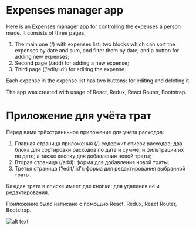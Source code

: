 # Expenses manager app

Here is an Expenses manager app for controlling the expenses a person made. It consists of three pages: 
1. The main one (/) with expenses list; two blocks which can sort the expenses by date and sum, and filter them by date; and a button for adding new expenses;
2. Second page (/add) for adding a new expense;
3. Third page (‘/edit/:id’) for editing the expense.

Each expense in the expense list has two buttons: for editing and deleting it.

The app was created with usage of React, Redux, React Router, Bootstrap.

# Приложение для учёта трат

Перед вами трёхстраничное приложение для учёта расходов:
1. Главная страница приложения (/) содержит список расходов; два блока для сортировки расходов по дате и сумме, и фильтрации их по дате; а также кнопку для добавления новой траты;
2. Вторая страница (/add): форма для добавления новой траты;
3. Третья страница (‘/edit/:id’): форма для редактирования выбранной траты.

Каждая трата в списке имеет две кнопки: для удаления её и редактирования.

Приложение было написано с помощью React, Redux, React Router, Bootstrap.

![alt text](https://pp.userapi.com/c849432/v849432460/e3a15/r4OJn2k-viU.jpg)
